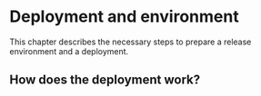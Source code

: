 # Deployment and environment

This chapter describes the necessary steps to prepare a release environment and a deployment.

## How does the deployment work?


